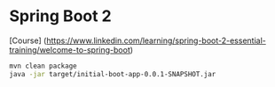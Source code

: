 # Spring Boot 2 
[Course] (https://www.linkedin.com/learning/spring-boot-2-essential-training/welcome-to-spring-boot)

```sh
mvn clean package
java -jar target/initial-boot-app-0.0.1-SNAPSHOT.jar
```
